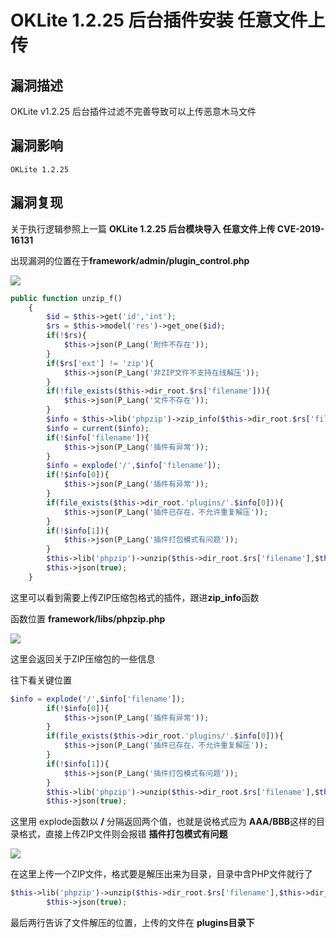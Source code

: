 # OKLite 1.2.25 后台插件安装 任意文件上传

## 漏洞描述

OKLite v1.2.25 后台插件过滤不完善导致可以上传恶意木马文件

## 漏洞影响

```
OKLite 1.2.25
```

## 漏洞复现

关于执行逻辑参照上一篇 **OKLite 1.2.25 后台模块导入 任意文件上传 CVE-2019-16131**

出现漏洞的位置在于**framework/admin/plugin_control.php**

![](https://typora-1308934770.cos.ap-beijing.myqcloud.com/202202162317826.png)

```php
public function unzip_f()
	{
		$id = $this->get('id','int');
		$rs = $this->model('res')->get_one($id);
		if(!$rs){
			$this->json(P_Lang('附件不存在'));
		}
		if($rs['ext'] != 'zip'){
			$this->json(P_Lang('非ZIP文件不支持在线解压'));
		}
		if(!file_exists($this->dir_root.$rs['filename'])){
			$this->json(P_Lang('文件不存在'));
		}
		$info = $this->lib('phpzip')->zip_info($this->dir_root.$rs['filename']);
		$info = current($info);
		if(!$info['filename']){
			$this->json(P_Lang('插件有异常'));
		}
		$info = explode('/',$info['filename']);
		if(!$info[0]){
			$this->json(P_Lang('插件有异常'));
		}
		if(file_exists($this->dir_root.'plugins/'.$info[0])){
			$this->json(P_Lang('插件已存在，不允许重复解压'));
		}
		if(!$info[1]){
			$this->json(P_Lang('插件打包模式有问题'));
		}
		$this->lib('phpzip')->unzip($this->dir_root.$rs['filename'],$this->dir_root.'plugins/');
		$this->json(true);
	}
```

这里可以看到需要上传ZIP压缩包格式的插件，跟进**zip_info**函数

函数位置 **framework/libs/phpzip.php**

![](https://typora-1308934770.cos.ap-beijing.myqcloud.com/202202162317758.png)

这里会返回关于ZIP压缩包的一些信息

往下看关键位置

```php
$info = explode('/',$info['filename']);
		if(!$info[0]){
			$this->json(P_Lang('插件有异常'));
		}
		if(file_exists($this->dir_root.'plugins/'.$info[0])){
			$this->json(P_Lang('插件已存在，不允许重复解压'));
		}
		if(!$info[1]){
			$this->json(P_Lang('插件打包模式有问题'));
		}
		$this->lib('phpzip')->unzip($this->dir_root.$rs['filename'],$this->dir_root.'plugins/');
		$this->json(true);
```

这里用 explode函数以 **/** 分隔返回两个值，也就是说格式应为 **AAA/BBB**这样的目录格式，直接上传ZIP文件则会报错 **插件打包模式有问题**

![](https://typora-1308934770.cos.ap-beijing.myqcloud.com/202202162317579.png)

在这里上传一个ZIP文件，格式要是解压出来为目录，目录中含PHP文件就行了

```php
$this->lib('phpzip')->unzip($this->dir_root.$rs['filename'],$this->dir_root.'plugins/');
		$this->json(true);
```

最后两行告诉了文件解压的位置，上传的文件在 **plugins目录下**